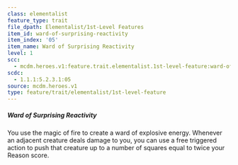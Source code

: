 ```yaml
---
class: elementalist
feature_type: trait
file_dpath: Elementalist/1st-Level Features
item_id: ward-of-surprising-reactivity
item_index: '05'
item_name: Ward of Surprising Reactivity
level: 1
scc:
  - mcdm.heroes.v1:feature.trait.elementalist.1st-level-feature:ward-of-surprising-reactivity
scdc:
  - 1.1.1:5.2.3.1:05
source: mcdm.heroes.v1
type: feature/trait/elementalist/1st-level-feature
---
```


##### Ward of Surprising Reactivity

You use the magic of fire to create a ward of explosive energy. Whenever an adjacent creature deals damage to you, you can use a free triggered action to push that creature up to a number of squares equal to twice your Reason score.
